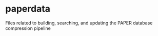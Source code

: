 paperdata
=========

Files related to building, searching, and updating the PAPER database compression pipeline
